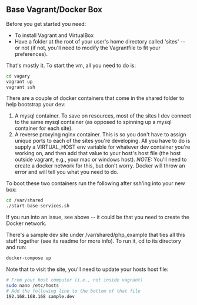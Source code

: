 ## Base Vagrant/Docker Box

Before you get started you need:

* To install Vagrant and VirtualBox
* Have a folder at the root of your user's home directory called 'sites' -- or
  not (if not, you'll need to modify the Vagrantfile to fit your preferences).

That's mostly it. To start the vm, all you need to do is:

```bash
cd vagary
vagrant up
vagrant ssh
```

There are a couple of docker containers that come in the shared folder to help
bootstrap your dev:

1. A mysql container. To save on resources, most of the sites I dev connect to
   the same mysql container (as opposed to spinning up a mysql container for
   each site).
2. A reverse proxying nginx container. This is so you don't have to assign
   unique ports to each of the sites you're developing. All you have to do is
   supply a VIRTUAL_HOST env variable for whatever dev container you're working
   on, and then add that value to your host's host file (the host outside
   vagrant, e.g., your mac or windows host). *NOTE:* You'll need to create a
   docker network for this, but don't worry. Docker will throw an error and
   will tell you what you need to do.

To boot these two containers run the following after ssh'ing into your new box:

```bash
cd /var/shared
./start-base-services.sh
```

If you run into an issue, see above -- it could be that you need to create the
Docker network.

There's a sample dev site under /var/shared/php_example that ties all this
stuff together (see its readme for more info). To run it, cd to its directory and run:

```bash
docker-compose up
```

Note that to visit the site, you'll need to update your hosts host file:

```bash
# From your host computer (i.e., not inside vagrant)
sudo nano /etc/hosts
# Add the following line to the bottom of that file
192.168.168.168 sample.dev
```
